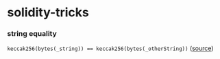 # solidity-tricks

### string equality

`keccak256(bytes(_string)) == keccak256(bytes(_otherString))` ([source](https://fravoll.github.io/solidity-patterns/string_equality_comparison.html))

